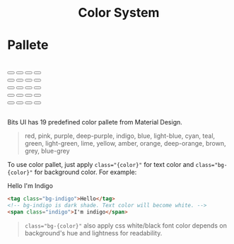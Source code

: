 <h1 style="text-align: center; border: 0; margin-top: 0;">Color System</h1>
<div style="text-align: center; font-size: 5rem;">
    <icon theme="adwaita" name="preferences-color"></icon>
</div>

# Pallete

<div id="pallete" style="margin: 2rem 0;">
    <div class="bits-button-group">
        <button class="bg-red"></button>
        <button class="bg-pink"></button>
        <button class="bg-purple"></button>
        <button class="bg-deep-purple"></button>
    </div>
    <div class="bits-button-group">
        <button class="bg-indigo"></button>
        <button class="bg-blue"></button>
        <button class="bg-light-blue"></button>
        <button class="bg-cyan"></button>
    </div>
    <div class="bits-button-group">
        <button class="bg-teal"></button>
        <button class="bg-green"></button>
        <button class="bg-light-green"></button>
        <button class="bg-lime"></button>
    </div>
    <div class="bits-button-group">
        <button class="bg-yellow"></button>
        <button class="bg-amber"></button>
        <button class="bg-orange"></button>
        <button class="bg-deep-orange"></button>
    </div>
    <div class="bits-button-group">
        <button class="bg-brown"></button>
        <button class="bg-grey"></button>
        <button class="bg-blue-grey"></button>
        <button class="bg-black"></button>
    </div>
</div>

Bits UI has 19 predefined color pallete from Material Design.

> red, pink, purple, deep-purple, indigo, blue, light-blue, cyan, teal, green, light-green, lime, yellow, amber, orange, deep-orange, brown, grey, blue-grey

To use color pallet, just apply `class="{color}"` for text color and `class="bg-{color}"` for background color.
For example:

<tag class="bg-indigo">Hello</tag>
<span class="indigo">I'm Indigo</span>

```html
<tag class="bg-indigo">Hello</tag>
<!-- bg-indigo is dark shade. Text color will become white. -->
<span class="indigo">I'm indigo</span>
```

> `class="bg-{color}"` also apply css white/black font color depends on background's hue and lightness for readability.
